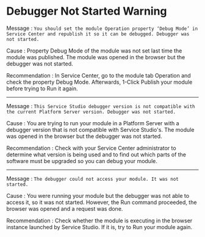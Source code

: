 # Debugger Not Started Warning

Message
:   `You should set the module Operation property ‘Debug Mode’ in Service Center and republish it so it can be debugged. Debugger was not started.`

Cause
:   Property Debug Mode of the module was not set last time the module was published. The module was opened in the browser but the debugger was not started.

Recommendation
:   In Service Center, go to the module tab Operation and check the property Debug Mode. Afterwards, 1-Click Publish your module before trying to Run it again.

---

Message
:   `This Service Studio debugger version is not compatible with the current Platform Server version. Debugger was not started.`

Cause
:   You are trying to run your module in a Platform Server with a debugger version that is not compatible with Service Studio's. The module was opened in the browser but the debugger was not started.

Recommendation
:   Check with your Service Center administrator to determine what version is being used and to find out which parts of the software must be upgraded so you can debug your module.

---

Message
:   `The debugger could not access your module. It was not started.`

Cause
:   You were running your module but the debugger was not able to access it, so it was not started. However, the Run command proceeded, the browser was opened and a request was done.

Recommendation
:   Check whether the module is executing in the browser instance launched by Service Studio. If it is, try to Run your module again.
